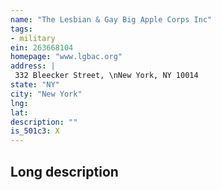 ```yaml
---
name: "The Lesbian & Gay Big Apple Corps Inc"
tags:
- military
ein: 263668104
homepage: "www.lgbac.org"
address: |
 332 Bleecker Street, \nNew York, NY 10014
state: "NY"
city: "New York"
lng: 
lat: 
description: ""
is_501c3: X
---
```


## Long description


